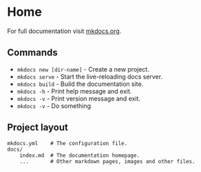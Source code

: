 # Home

For full documentation visit [mkdocs.org](https://www.mkdocs.org).

## Commands

* `mkdocs new [dir-name]` - Create a new project.
* `mkdocs serve` - Start the live-reloading docs server.
* `mkdocs build` - Build the documentation site.
* `mkdocs -h` - Print help message and exit.
* `mkdocs -v` - Print version message and exit.
* `mkdocs -v` - Do something

## Project layout

    mkdocs.yml    # The configuration file.
    docs/
        index.md  # The documentation homepage.
        ...       # Other markdown pages, images and other files.
